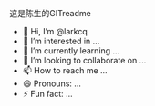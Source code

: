 这是陈生的GITreadme
- 👋 Hi, I’m @larkcq
- 👀 I’m interested in ...
- 🌱 I’m currently learning ...
- 💞️ I’m looking to collaborate on ...
- 📫 How to reach me ...
- 😄 Pronouns: ...
- ⚡ Fun fact: ...

<!---
larkcq/larkcq is a ✨ special ✨ repository because its `README.md` (this file) appears on your GitHub profile.
You can click the Preview link to take a look at your changes.
--->
